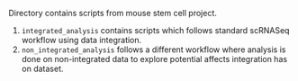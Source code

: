 Directory contains scripts from mouse stem cell project.

1. `integrated_analysis` contains scripts which follows standard scRNASeq workflow using data integration.
2. `non_integrated_analysis` follows a different workflow where analysis is done on non-integrated data to explore potential affects integration has on dataset.

